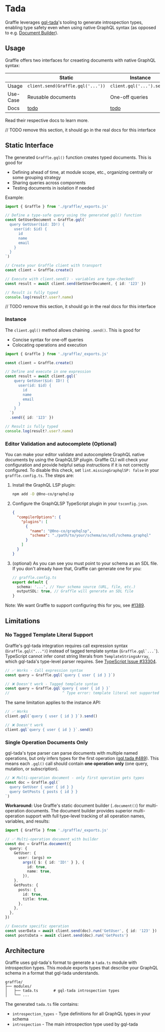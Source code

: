 # Tada

Graffle leverages [gql-tada](https://gql-tada.0no.co)'s tooling to generate introspection types, enabling type safety even when using native GraphQL syntax (as opposed to e.g. [Document Builder](/guides/methods/document)).

## Usage

Graffle offers two interfaces for creaeting documents with native GraphQL syntax:

|          | Static                            | Instance                   |
| -------- | --------------------------------- | -------------------------- |
| Usage    | `client.send(Graffle.gql('...'))` | `client.gql('...').send()` |
| Use-Case | Reusable documents                | One-off queries            |
| Docs     | [todo](...)                       | [todo]()                   |

Read their respective docs to learn more.

// TODO remove this section, it should go in the real docs for this interface

## Static Interface

The generated `Graffle.gql()` function creates typed documents. This is good for

- Defining ahead of time, at module scope, etc., organizing centrally or some grouping strategy
- Sharing queries across components
- Testing documents in isolation if needed

Example:

```typescript
import { Graffle } from './graffle/_exports.js'

// Define a type-safe query using the generated gql() function
const GetUserDocument = Graffle.gql(`
  query GetUser($id: ID!) {
    user(id: $id) {
      id
      name
      email
    }
  }
`)

// Create your Graffle client with transport
const client = Graffle.create()

// Execute with client.send() - variables are type-checked!
const result = await client.send(GetUserDocument, { id: '123' })

// Result is fully typed
console.log(result?.user?.name)
```

// TODO remove this section, it should go in the real docs for this interface

### Instance

The `client.gql()` method allows chaining `.send()`. This is good for

- Concise syntax for one-off queries
- Colocating operations and execution

```typescript
import { Graffle } from './graffle/_exports.js'

const client = Graffle.create()

// Define and execute in one expression
const result = await client.gql(`
    query GetUser($id: ID!) {
      user(id: $id) {
        id
        name
        email
      }
    }
  `)
  .send({ id: '123' })

// Result is fully typed
console.log(result?.user?.name)
```

### Editor Validation and autocomplete (Optional)

You can make your editor validate and autocomplete GraphQL native documents by using the GraphQLSP plugin. Graffle CLI will check your configuration and provide helpful setup instructions if it is not correctly configured. To disable this check, set `lint.missingGraphqlSP: false` in your `graffle.config.ts`. The steps are:

1. Install the GraphQL LSP plugin:

   ```sh
   npm add -D @0no-co/graphqlsp
   ```

2. Configure the GraphQLSP TypeScript plugin in your `tsconfig.json`.

   ```json
   {
     "compilerOptions": {
       "plugins": [
         {
           "name": "@0no-co/graphqlsp",
           "schema": "./path/to/your/schema/as/sdl/schema.graphql"
         }
       ]
     }
   }
   ```

3. (optional) As you can see you must point to your schema as an SDL file. If you don't already have that, Graffle can generate one for you:

   ```ts
   // graffle.config.ts
   export default {
     schema: '...', // Your schema source (URL, file, etc.)
     outputSDL: true, // Graffle will generate an SDL file
   }
   ```

Note: We want Graffle to support configuring this for you, see [#1389](https://github.com/graffle-js/graffle/issues/1389).

## Limitations

### No Tagged Template Literal Support

Graffle's gql-tada integration requires call expression syntax (`Graffle.gql("...")`) instead of tagged template syntax (`` Graffle.gql`...` ``). TypeScript cannot infer const string literals from `TemplateStringsArray`, which gql-tada's type-level parser requires. See [TypeScript Issue #33304](https://github.com/microsoft/TypeScript/issues/33304).

```typescript
// ✅ Works - Call expression syntax
const query = Graffle.gql(`query { user { id } }`)

// ❌ Doesn't work - Tagged template syntax
const query = Graffle.gql`query { user { id } }`
//                        ^ Type error: template literal not supported
```

The same limitation applies to the instance API:

```typescript
// ✅ Works
client.gql(`query { user { id } }`).send()

// ❌ Doesn't work
client.gql`query { user { id } }`.send()
```

### Single Operation Documents Only

gql-tada's type parser can parse documents with multiple named operations, but only infers types for the first operation ([gql.tada #489](https://github.com/0no-co/gql.tada/issues/489)). This means each `.gql()` call should contain **one operation only** (one query, mutation, or subscription).

```typescript
// ❌ Multi-operation document - only first operation gets types
const doc = Graffle.gql(`
  query GetUser { user { id } }
  query GetPosts { posts { id } }
`)
```

**Workaround:** Use Graffle's static document builder (`.document()`) for multi-operation documents. The document builder provides superior multi-operation support with full type-level tracking of all operation names, variables, and results:

```typescript
import { Graffle } from './graffle/_exports.js'

// ✅ Multi-operation document with builder
const doc = Graffle.document({
  query: {
    GetUser: {
      user: (args) =>
        args({ $: { id: 'ID!' } }, {
          id: true,
          name: true,
        }),
    },
    GetPosts: {
      posts: {
        id: true,
        title: true,
      },
    },
  },
})

// Execute specific operation
const userData = await client.send(doc).run('GetUser', { id: '123' })
const postsData = await client.send(doc).run('GetPosts')
```

## Architecture

Graffle uses gql-tada's format to generate a `tada.ts` module with introspection types. This module exports types that describe your GraphQL schema in a format that gql-tada understands.

```
graffle/
├── modules/
│   ├── tada.ts       # gql-tada introspection types
│   └── ...
```

The generated `tada.ts` file contains:

- `introspection_types` - Type definitions for all GraphQL types in your schema
- `introspection` - The main introspection type used by gql-tada
